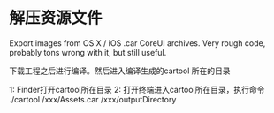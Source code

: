 解压资源文件
=======

Export images from OS X / iOS .car CoreUI archives. Very rough code, probably tons wrong with it, but still useful.

下载工程之后进行编译。然后进入编译生成的cartool  所在的目录

1:  Finder打开cartool所在目录
2: 打开终端进入cartool所在目录，执行命令
./cartool  /xxx/Assets.car /xxx/outputDirectory
